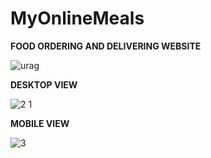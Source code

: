 # MyOnlineMeals

**FOOD ORDERING AND DELIVERING WEBSITE**

![urag](https://user-images.githubusercontent.com/64066948/94403855-a8435900-018b-11eb-818c-487afdb38107.png)

**DESKTOP VIEW** 

![2 1](https://user-images.githubusercontent.com/64066948/94403976-df196f00-018b-11eb-8973-39163a50ab71.png)

**MOBILE VIEW**

![3](https://user-images.githubusercontent.com/64066948/94404295-62d35b80-018c-11eb-97ad-712160dc15ca.jpg)
